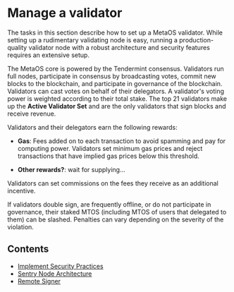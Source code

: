# Manage a validator

The tasks in this section describe how to set up a MetaOS validator. 
While setting up a rudimentary validating node is easy, running a production-quality validator node with a robust architecture and security features requires an extensive setup.

The MetaOS core is powered by the Tendermint consensus. 
Validators run full nodes, participate in consensus by broadcasting votes, commit new blocks to the blockchain, and participate in governance of the blockchain. 
Validators can cast votes on behalf of their delegators. A validator's voting power is weighted according to their total stake. 
The top 21 validators make up the **Active Validator Set** and are the only validators that sign blocks and receive revenue.

Validators and their delegators earn the following rewards:

- **Gas**: Fees added on to each transaction to avoid spamming and pay for computing power. Validators set minimum gas prices and reject transactions that have implied gas prices below this threshold.

- **Other rewards?**: wait for supplying...

Validators can set commissions on the fees they receive as an additional incentive.

If validators double sign, are frequently offline, or do not participate in governance, their staked MTOS (including MTOS of users that delegated to them) can be slashed. Penalties can vary depending on the severity of the violation.


## Contents

- [Implement Security Practices](security-practices.md)
- [Sentry Node Architecture](sentry-node-architecture.md)
- [Remote Signer](remote-signer.md)